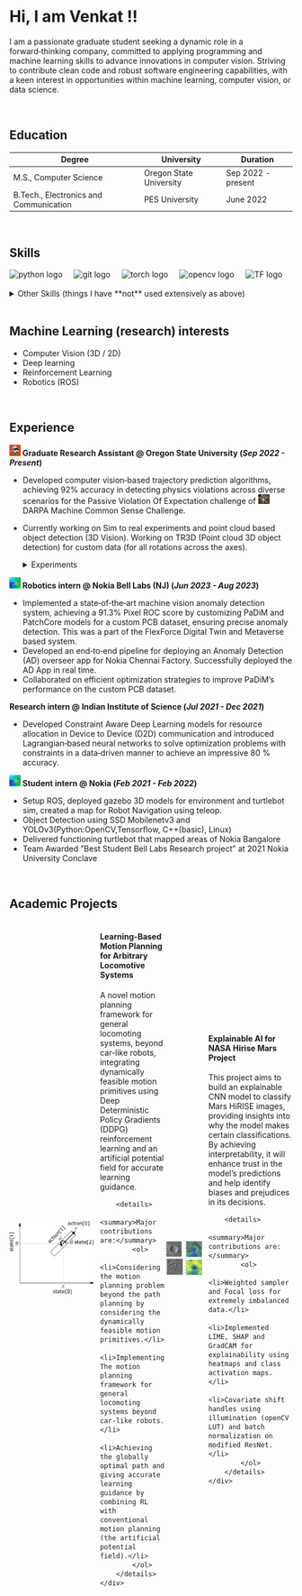 # Hi, I am Venkat !!

I am a passionate graduate student seeking a dynamic role in a forward‑thinking company, committed to applying programming
and machine learning skills to advance innovations in computer vision. Striving to contribute clean code and robust software
engineering capabilities, with a keen interest in opportunities within machine learning, computer vision, or data science.

<br>

## Education

| Degree                          | University                                     | Duration         |
|---------------------------------|------------------------------------------------|------------------|
| M.S., Computer Science          | Oregon State University                       | Sep 2022 - present |
| B.Tech., Electronics and Communication | PES University                          | June 2022        |

<br>

## Skills

<div align="left">
  <img src="https://cdn.jsdelivr.net/gh/devicons/devicon/icons/python/python-original.svg" height="40" alt="python logo"  />
  <img width="12" />
  <img src="https://cdn.jsdelivr.net/gh/devicons/devicon/icons/git/git-original.svg" height="40" alt="git logo"  />
  <img width="12" />
  <img src="https://cdn.jsdelivr.net/gh/devicons/devicon/icons/pytorch/pytorch-original.svg" height="40" alt="torch logo"  />
  <img width="12" />
  <img src="https://cdn.jsdelivr.net/gh/devicons/devicon/icons/opencv/opencv-original.svg" height="40" alt="opencv logo"  />
  <img width="12" />
  <img src="https://cdn.jsdelivr.net/gh/devicons/devicon/icons/tensorflow/tensorflow-original.svg" height="40" alt="TF logo"  />

</div>
<br>
<details markdown="1">
<summary>Other Skills (things I have **not** used extensively as above)</summary>

- C++
- Docker
- MLFlow
- ROS
- Unity
- OpenAI Gym
- Postgres
    
</details>
<br>



## Machine Learning (research) interests

- Computer Vision (3D / 2D)
- Deep learning
- Reinforcement Learning
- Robotics (ROS)

<br>

## Experience

**<a><img src="./assets/img/osu.png" alt="OSU" width="20"></a> Graduate Research Assistant @ Oregon State University (_Sep 2022 - Present_)**

- Developed computer vision‑based trajectory prediction algorithms, achieving 92% accuracy in detecting physics violations across diverse scenarios for the Passive Violation Of Expectation challenge of <a href="https://www.machinecommonsense.com/"> <img src="./assets/img/mcs.png" alt="MCS" width="20"> </a> DARPA Machine Common Sense Challenge.
- Currently working on Sim to real experiments and point cloud based object detection (3D Vision). Working on TR3D (Point cloud 3D object detection) for custom data (for all rotations across the axes).

  <details markdown="1">
    <summary>Experiments</summary>
    
      - Research focused on capturing inter‑object and object‑environment interactions at long ranges, exploring 3D and point cloud versions.
      - Leveraged the Region Proposal Interaction Network to enhance model performance, yielding remarkable results on our custom MCS DARPA dataset
      - Used Motion Indeterminacy diffusion model for diverse trajectory prediction for intuitive physics experiments.
    
  </details>


**<a><img src="./assets/img/nokia.png" alt="nookia" width="20"></a> Robotics intern @ Nokia Bell Labs (NJ) (_Jun 2023 - Aug 2023_)**
- Implemented a state‑of‑the‑art machine vision anomaly detection system, achieving a 91.3% Pixel ROC score by customizing
PaDiM and PatchCore models for a custom PCB dataset, ensuring precise anomaly detection. This was a part of the FlexForce
Digital Twin and Metaverse based system.
- Developed an end‑to‑end pipeline for deploying an Anomaly Detection (AD) overseer app for Nokia Chennai Factory.
Successfully deployed the AD App in real time.
- Collaborated on efficient optimization strategies to improve PaDiM’s performance on the custom PCB dataset.

**Research intern @ Indian Institute of Science (_Jul 2021 - Dec 2021_)**
- Developed Constraint Aware Deep Learning models for resource allocation in Device to Device (D2D) communication and
introduced Lagrangian‑based neural networks to solve optimization problems with constraints in a data‑driven manner to
achieve an impressive 80 % accuracy.

**<a><img src="./assets/img/nokia.png" alt="nookia" width="20"></a> Student intern @ Nokia (_Feb 2021 - Feb 2022_)**
- Setup ROS, deployed gazebo 3D models for environment and turtlebot sim, created a map for Robot Navigation using teleop.
- Object Detection using SSD Mobilenetv3 and YOLOv3(Python:OpenCV,Tensorflow, C++(basic), Linux)
- Delivered functioning turtlebot that mapped areas of Nokia Bangalore
- Team Awarded ”Best Student Bell Labs Research project” at 2021 Nokia University Conclave

<br>

## Academic Projects

<div style="display:flex; align-items: center;">
    <img src="./assets/img/rob_proj.png" alt="Image" width="30" style="width:30%; margin-right: 10px;">
    <div style="width:70%;">
        <h4>Learning-Based Motion Planning for Arbitrary Locomotive Systems</h4>
        <p>A novel motion planning framework for general locomoting systems, beyond car-like robots, integrating dynamically feasible motion primitives using Deep Deterministic Policy Gradients (DDPG) reinforcement learning and an artificial potential field for accurate learning guidance.</p>
        
        <details>
            <summary>Major contributions are:</summary>
            <ol>
                <li>Considering the motion planning problem beyond the path planning by considering the dynamically feasible motion primitives.</li>
                <li>Implementing The motion planning framework for general locomoting systems beyond car-like robots.</li>
                <li>Achieving the globally optimal path and giving accurate learning guidance by combining RL with conventional motion planning (the artificial potential field).</li>
            </ol>
        </details>
    </div>
</div>

<br>


<div style="display:flex; align-items: center;">
    <img src="./assets/img/mars.png" alt="Image" width="30" style="width:30%; margin-right: 10px;">
    <div style="width:70%;">
        <h4>Explainable AI for NASA Hirise Mars Project</h4>
        <p>This project aims to build an explainable CNN model to classify Mars HiRISE images,
providing insights into why the model makes certain classifications. By achieving interpretability, it will enhance trust in the
model’s predictions and help identify biases and prejudices in its decisions.</p>
        
        <details>
            <summary>Major contributions are:</summary>
            <ol>
                <li>Weighted sampler and Focal loss for extremely imbalanced data.</li>
                <li>Implemented LIME, SHAP and GradCAM for explainability using heatmaps and class activation maps.</li>
                <li>Covariate shift handles using illumination (openCV LUT) and batch normalization on modified ResNet.</li>
            </ol>
        </details>
    </div>
</div>

